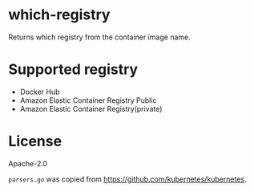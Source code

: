 # which-registry

Returns which registry from the container image name.

# Supported registry

- Docker Hub
- Amazon Elastic Container Registry Public
- Amazon Elastic Container Registry(private)

# License

Apache-2.0

`parsers.go` was copied from https://github.com/kubernetes/kubernetes.
